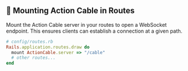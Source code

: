 ## 📡 Mounting Action Cable in Routes

Mount the Action Cable server in your routes to open a WebSocket endpoint. This ensures clients can establish a connection at a given path.

```ruby
# config/routes.rb
Rails.application.routes.draw do
  mount ActionCable.server => "/cable"
  # other routes...
end
```
